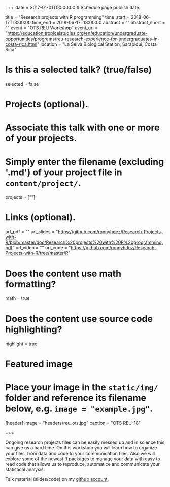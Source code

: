 +++
date = 2017-01-01T00:00:00  # Schedule page publish date.

title = "Research projects with R programming"
time_start = 2018-06-17T13:00:00
time_end = 2018-06-17T18:00:00
abstract = ""
abstract_short = ""
event = "OTS REU Workshop"
event_url = "https://education.tropicalstudies.org/en/education/undergraduate-opportunities/programs/reu-research-experience-for-undergraduates-in-costa-rica.html"
location = "La Selva Biological Station, Sarapiqui, Costa Rica"

# Is this a selected talk? (true/false)
selected = false

# Projects (optional).
#   Associate this talk with one or more of your projects.
#   Simply enter the filename (excluding '.md') of your project file in `content/project/`.
projects = [""]

# Links (optional).
url_pdf = ""
url_slides = "https://github.com/ronnyhdez/Research-Projects-with-R/blob/master/doc/Research%20projects%20with%20R%20programming.pdf"
url_video = ""
url_code = "https://github.com/ronnyhdez/Research-Projects-with-R/tree/master/R"

# Does the content use math formatting?
math = true

# Does the content use source code highlighting?
highlight = true

# Featured image
# Place your image in the `static/img/` folder and reference its filename below, e.g. `image = "example.jpg"`.
[header]
image = "headers/reu_ots.jpg"
caption = "OTS REU-18"

+++

Ongoing research projects files can be easily messed up and in science this can give us 
a hard time. On this workshop you will learn how to organize your files, from data and code to your communication files. Also we will explore some of the newest R packages to manage your data with easy to
read code that allows us to reproduce, automatice and communicate your statistical analysis.

Talk material (slides/code) on my [github account](https://github.com/ronnyhdez/Research-Projects-with-R). 
